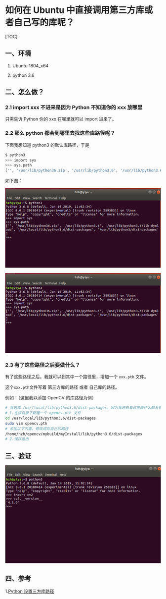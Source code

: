 # 如何在 Ubuntu 中直接调用第三方库或者自己写的库呢？


[TOC]



## 一、环境
1. Ubuntu 1804_x64

2. python 3.6

## 二、怎么做？

### 2.1 import xxx 不进来是因为 Python 不知道你的 xxx 放哪里

只需告诉 Python 你的 xxx 在哪里就可以 import 进来了。

### 2.2  那么 python 都会到哪里去找这些库路径呢？

下面我想知道 python3 的默认库路径，于是

```bash
$ python3
>>> import sys
>>> sys.path
['', '/usr/lib/python36.zip', '/usr/lib/python3.6', '/usr/lib/python3.6/lib-dynload', '/usr/local/lib/python3.6/dist-packages', '/usr/lib/python3/dist-packages']

```

如下图：

![](https://raw.githubusercontent.com/yiyah/Picture_Material/master/20190502075545.png)

![](https://raw.githubusercontent.com/yiyah/Picture_Material/master/20190502075545.png)

### 2.3 有了这些路径之后要做什么？

有了这些路径之后，我就可以到其中一个路径里，增加一个 `xxx.pth` 文件。

这个`xxx.pth`文件写着 第三方库的路径 或者 自己库的路径。

例如：（这里我以添加 OpenCV 的库路径为例）

```bash
# 我选择 /usr/local/lib/python3.6/dist-packages，因为我进去看过里面什么都没有，干净
# 1.在该目录下新建一个 opencv.pth 文件
cd /usr/local/lib/python3.6/dist-packages
sudo vim opencv.pth
# 添加以下内容，修改成你自己的路径
/home/hzh/opencv/mybuild/myInstall/lib/python3.6/dist-packages
# 2.保存退出
```

## 三、验证

![](https://raw.githubusercontent.com/yiyah/Picture_Material/master/20190502081921.png)

 

## 四、参考

1.[Python 设置三方库路径](https://blog.csdn.net/xieyan0811/article/details/68928291)